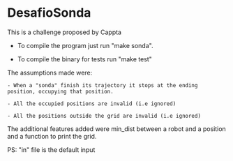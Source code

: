 # DesafioSonda
This is a challenge proposed by Cappta

- To compile the program just run "make sonda".

- To compile the binary for tests run "make test"	

The assumptions made were:

    - When a "sonda" finish its trajectory it stops at the ending position, occupying that position.

    - All the occupied positions are invalid (i.e ignored)

    - All the positions outside the grid are invalid (i.e ignored)


The additional features added were min_dist between a robot and a position and a function to print the grid.
      
PS: "in" file is the default input